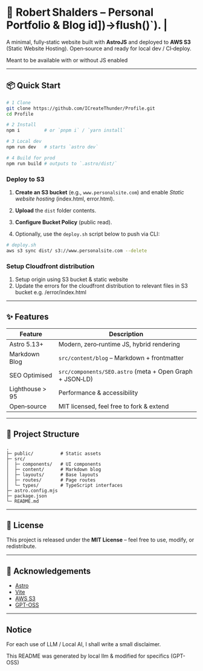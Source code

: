 # 🚀 Robert Shalders – Personal Portfolio & Blog                                                                                                                                                                                                              id])->flush()`). |

A minimal, fully‑static website built with **AstroJS** and deployed to **AWS S3** (Static Website Hosting).
Open‑source and ready for local dev / CI‑deploy.

Meant to be available with or without JS enabled

---

## 📦 Quick Start

```bash
# 1 Clone
git clone https://github.com/ICreateThunder/Profile.git
cd Profile

# 2 Install
npm i         # or `pnpm i` / `yarn install`

# 3 Local dev
npm run dev   # starts `astro dev`

# 4 Build for prod
npm run build # outputs to `.astro/dist/`
```

### Deploy to S3

1. **Create an S3 bucket** (e.g., `www.personalsite.com`) and enable *Static website hosting* (index.html, error.html).

2. **Upload** the `dist` folder contents.
3. **Configure Bucket Policy** (public read).
4. Optionally, use the `deploy.sh` script below to push via CLI:

```bash
# deploy.sh
aws s3 sync dist/ s3://www.personalsite.com --delete
```

### Setup Cloudfront distribution

1. Setup origin using S3 bucket & static website
2. Update the errors for the cloudfront distribution to relevant files in S3 bucket e.g. /error/index.html

---

## ✨ Features

| Feature | Description |
|---------|-------------|
| Astro 5.13+ | Modern, zero‑runtime JS, hybrid rendering |
| Markdown Blog | `src/content/blog` – Markdown + frontmatter |
| SEO Optimised | `src/components/SEO.astro` (meta + Open Graph + JSON‑LD) |
| Lighthouse > 95 | Performance & accessibility |
| Open‑source | MIT licensed, feel free to fork & extend |

---

## 📁 Project Structure

```text
.
├─ public/          # Static assets
├─ src/
│  ├─ components/   # UI components
│  ├─ content/      # Markdown blog
│  ├─ layouts/      # Base layouts
│  ├─ routes/       # Page routes
│  └─ types/        # TypeScript interfaces
├─ astro.config.mjs
├─ package.json
└─ README.md
```

---

## 📜 License

This project is released under the **MIT License** – feel free to use, modify, or redistribute.

---

## 🙌 Acknowledgements

- [Astro](https://astro.build/)
- [Vite](https://vitejs.dev/)
- [AWS S3](https://aws.amazon.com/s3/)
- [GPT-OSS](https://github.com/openai/gpt-oss)

---

## Notice

For each use of LLM / Local AI, I shall write a small disclaimer.

This README was generated by local llm & modified for specifics (GPT-OSS)